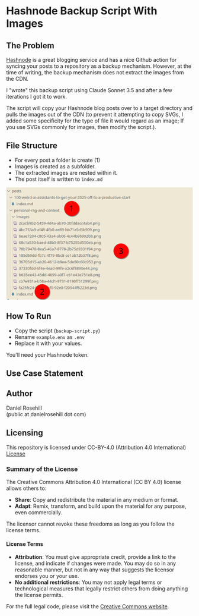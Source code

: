 # Hashnode Backup Script With Images

## The Problem

[Hashnode](https://www.hashnode.com) is a great blogging service and has a nice Github action for syncing your posts to a repository as a backup mechanism. However,  at the time of writing, the backup mechanism does not extract the images from the CDN. 

I "wrote" this backup script using Claude Sonnet 3.5 and after a few iterations I got it to work. 

The script will copy your Hashnode blog posts over to a target directory and pulls the images out of the CDN (to prevent it attempting to copy SVGs, I added some specificity for the type of file it would regard as an image; If you use SVGs commonly for images, then modify the script.).

## File Structure

- For every post a folder is create (1) 
- Images is created as a subfolder. 
- The extracted images are nested within it.
- The post itself is written to `index.md`

![alt text](images/folder-tree.png)

## How To Run

- Copy the script (`backup-script.py`)
- Rename `example.env` as `.env`
- Replace it with your values. 

You'll need your Hashnode token.

## Use Case Statement

## Author

Daniel Rosehill  
(public at danielrosehill dot com)

## Licensing

This repository is licensed under CC-BY-4.0 (Attribution 4.0 International) 
[License](https://creativecommons.org/licenses/by/4.0/)

### Summary of the License
The Creative Commons Attribution 4.0 International (CC BY 4.0) license allows others to:
- **Share**: Copy and redistribute the material in any medium or format.
- **Adapt**: Remix, transform, and build upon the material for any purpose, even commercially.

The licensor cannot revoke these freedoms as long as you follow the license terms.

#### License Terms
- **Attribution**: You must give appropriate credit, provide a link to the license, and indicate if changes were made. You may do so in any reasonable manner, but not in any way that suggests the licensor endorses you or your use.
- **No additional restrictions**: You may not apply legal terms or technological measures that legally restrict others from doing anything the license permits.

For the full legal code, please visit the [Creative Commons website](https://creativecommons.org/licenses/by/4.0/legalcode).